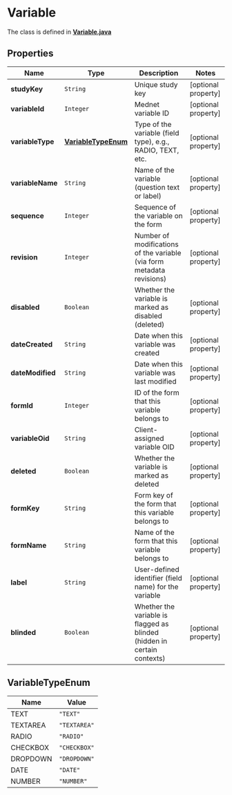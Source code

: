 

# Variable

The class is defined in **[Variable.java](../../src/main/java/org/openapitools/model/Variable.java)**

## Properties

Name | Type | Description | Notes
------------ | ------------- | ------------- | -------------
**studyKey** | `String` | Unique study key |  [optional property]
**variableId** | `Integer` | Mednet variable ID |  [optional property]
**variableType** | [**VariableTypeEnum**](#VariableTypeEnum) | Type of the variable (field type), e.g., RADIO, TEXT, etc. |  [optional property]
**variableName** | `String` | Name of the variable (question text or label) |  [optional property]
**sequence** | `Integer` | Sequence of the variable on the form |  [optional property]
**revision** | `Integer` | Number of modifications of the variable (via form metadata revisions) |  [optional property]
**disabled** | `Boolean` | Whether the variable is marked as disabled (deleted) |  [optional property]
**dateCreated** | `String` | Date when this variable was created |  [optional property]
**dateModified** | `String` | Date when this variable was last modified |  [optional property]
**formId** | `Integer` | ID of the form that this variable belongs to |  [optional property]
**variableOid** | `String` | Client-assigned variable OID |  [optional property]
**deleted** | `Boolean` | Whether the variable is marked as deleted |  [optional property]
**formKey** | `String` | Form key of the form that this variable belongs to |  [optional property]
**formName** | `String` | Name of the form that this variable belongs to |  [optional property]
**label** | `String` | User-defined identifier (field name) for the variable |  [optional property]
**blinded** | `Boolean` | Whether the variable is flagged as blinded (hidden in certain contexts) |  [optional property]



## VariableTypeEnum

Name | Value
---- | -----
TEXT | `"TEXT"`
TEXTAREA | `"TEXTAREA"`
RADIO | `"RADIO"`
CHECKBOX | `"CHECKBOX"`
DROPDOWN | `"DROPDOWN"`
DATE | `"DATE"`
NUMBER | `"NUMBER"`















